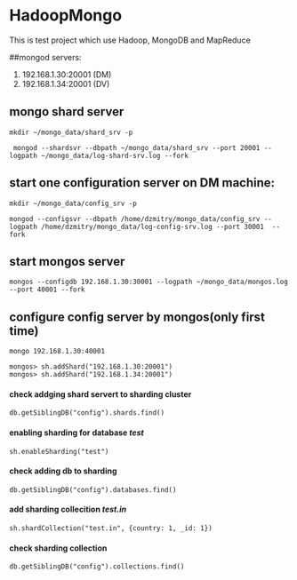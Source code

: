 HadoopMongo
===========
This is test project which use Hadoop, MongoDB and MapReduce


##mongod servers:

1. 192.168.1.30:20001 (DM)
2. 192.168.1.34:20001 (DV)

## mongo shard server

    mkdir ~/mongo_data/shard_srv -p

     mongod --shardsvr --dbpath ~/mongo_data/shard_srv --port 20001 --logpath ~/mongo_data/log-shard-srv.log --fork

## start one configuration server on DM machine:

    mkdir ~/mongo_data/config_srv -p

    mongod --configsvr --dbpath /home/dzmitry/mongo_data/config_srv --logpath /home/dzmitry/mongo_data/log-config-srv.log --port 30001  --fork


## start mongos server


    mongos --configdb 192.168.1.30:30001 --logpath ~/mongo_data/mongos.log --port 40001 --fork


## configure config server by mongos(only first time)

    mongo 192.168.1.30:40001

    mongos> sh.addShard("192.168.1.30:20001")
    mongos> sh.addShard("192.168.1.34:20001")

#### check addging shard servert to sharding cluster

    db.getSiblingDB("config").shards.find()

#### enabling sharding for database _test_

    sh.enableSharding("test")

#### check adding db to sharding

    db.getSiblingDB("config").databases.find()

#### add sharding collecition _test.in_

    sh.shardCollection("test.in", {country: 1, _id: 1})

#### check sharding collection

    db.getSiblingDB("config").collections.find()


